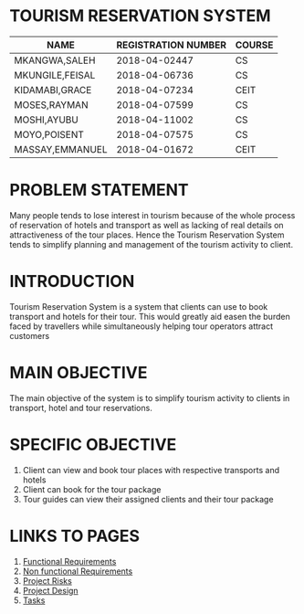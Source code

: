 # TOURISM RESERVATION SYSTEM
| NAME          | REGISTRATION NUMBER   | COURSE|
| ------------- | ----------------------|-------|
| MKANGWA,SALEH | 2018-04-02447         |  CS   |
| MKUNGILE,FEISAL | 2018-04-06736       |  CS   |
| KIDAMABI,GRACE | 2018-04-07234        |  CEIT |
| MOSES,RAYMAN | 2018-04-07599          |  CS   |
| MOSHI,AYUBU | 2018-04-11002           |  CS   |
| MOYO,POISENT | 2018-04-07575          |  CS   |
| MASSAY,EMMANUEL | 2018-04-01672       | CEIT  |

# PROBLEM STATEMENT
Many people tends to lose interest in tourism because of the whole process of reservation of hotels and transport as well as lacking of real details on attractiveness of the tour places. Hence the Tourism Reservation System tends to simplify planning and management of the tourism activity to client.
# INTRODUCTION
Tourism Reservation System is a system that clients can use to book transport and hotels for their tour. This would greatly aid easen the burden faced by travellers while simultaneously helping tour operators attract customers
# MAIN OBJECTIVE
The main objective of the system is to simplify tourism activity to clients in transport, hotel and tour reservations.
# SPECIFIC OBJECTIVE
1. Client can view and book tour places with respective transports and hotels
2. Client can book for the tour package
3. Tour guides can view their assigned clients and their tour package

# LINKS TO PAGES
1. [Functional Requirements](https://github.com/lion1998/CS_335_group11/wiki/Functional-Requirements)
2. [Non functional Requirements](https://github.com/lion1998/CS_335_group11/wiki/Non-Functional-Requirements)
3. [Project Risks](https://github.com/lion1998/CS_335_group11/wiki/Project-Risks)
4. [Project Design](https://github.com/lion1998/CS_335_group11/wiki/System-Design)
5. [Tasks](https://github.com/lion1998/CS_335_group11/wiki/Tasks)


